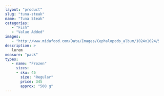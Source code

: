 ```yaml
---
layout: "product"
slug: "tuna-steak"
name: "Tuna Steak"
categories:
   - "Fish"
   - "Value Added"
images:
   - "http://www.midafood.com/Data/Images/Cephalopods_album/1024x1024/54acdb77e60ec196.jpg"
description: >
   lorem
measure: "pack"
types: 
   - name: "Frozen"
     sizes: 
     - sku: 45
       size: "Regular"
       price: 345
       approx: "500 g"
---
```

